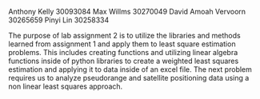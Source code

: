 Anthony Kelly 30093084
Max Willms 30270049
David Amoah Vervoorn 30265659
Pinyi Lin 30258334

The purpose of lab assignment 2 is to utilize the libraries and methods learned from assignment 1 and apply them to least square estimation problems. This includes creating functions and utilizing linear algebra functions inside of python libraries to create a weighted least squares estimation and applying it to data inside of an excel file. The next problem requires us to analyze pseudorange and satellite positioning data using a non linear least squares approach.
